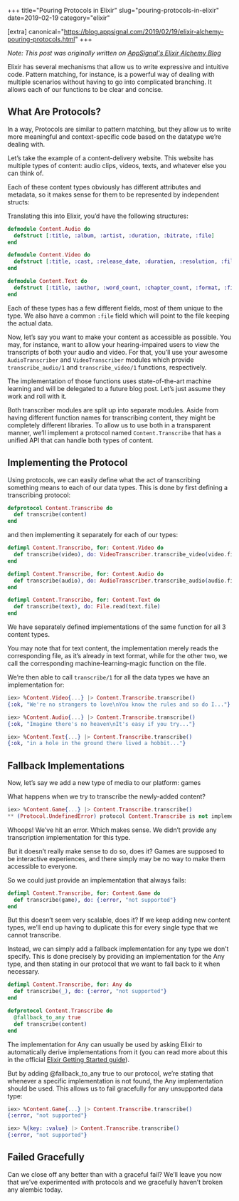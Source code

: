 +++
title="Pouring Protocols in Elixir"
slug="pouring-protocols-in-elixir"
date=2019-02-19
category="elixir"

[extra]
canonical="https://blog.appsignal.com/2019/02/19/elixir-alchemy-pouring-protocols.html"
+++

*Note: This post was originally written on [AppSignal's Elixir Alchemy Blog](https://blog.appsignal.com/2019/02/19/elixir-alchemy-pouring-protocols.html)*

Elixir has several mechanisms that allow us to write expressive and intuitive code. Pattern matching, for instance, is a powerful way of dealing with multiple scenarios without having to go into complicated branching. It allows each of our functions to be clear and concise.

## What Are Protocols?

In a way, Protocols are similar to pattern matching, but they allow us to write more meaningful and context-specific code based on the datatype we’re dealing with.

Let’s take the example of a content-delivery website. This website has multiple types of content: audio clips, videos, texts, and whatever else you can think of.

Each of these content types obviously has different attributes and metadata, so it makes sense for them to be represented by independent structs:

Translating this into Elixir, you’d have the following structures:

```elixir
defmodule Content.Audio do
  defstruct [:title, :album, :artist, :duration, :bitrate, :file]
end

defmodule Content.Video do
  defstruct [:title, :cast, :release_date, :duration, :resolution, :file]
end

defmodule Content.Text do
  defstruct [:title, :author, :word_count, :chapter_count, :format, :file]
end
```

Each of these types has a few different fields, most of them unique to the type. We also have a common `:file` field which will point to the file keeping the actual data.

Now, let’s say you want to make your content as accessible as possible. You may, for instance, want to allow your hearing-impaired users to view the transcripts of both your audio and video. For that, you’ll use your awesome `AudioTranscriber` and `VideoTranscriber` modules which provide `transcribe_audio/1` and `transcribe_video/1` functions, respectively.

The implementation of those functions uses state-of-the-art machine learning and will be delegated to a future blog post. Let’s just assume they work and roll with it.

Both transcriber modules are split up into separate modules. Aside from having different function names for transcribing content, they might be completely different libraries. To allow us to use both in a transparent manner, we’ll implement a protocol named `Content.Transcribe` that has a unified API that can handle both types of content.

## Implementing the Protocol

Using protocols, we can easily define what the act of transcribing something means to each of our data types. This is done by first defining a transcribing protocol:

```elixir
defprotocol Content.Transcribe do
  def transcribe(content)
end
```

and then implementing it separately for each of our types:

```elixir
defimpl Content.Transcribe, for: Content.Video do
  def transcribe(video), do: VideoTranscriber.transcribe_video(video.file)
end

defimpl Content.Transcribe, for: Content.Audio do
  def transcribe(audio), do: AudioTranscriber.transcribe_audio(audio.file)
end

defimpl Content.Transcribe, for: Content.Text do
  def transcribe(text), do: File.read(text.file)
end
```

We have separately defined implementations of the same function for all 3 content types.

You may note that for text content, the implementation merely reads the corresponding file, as it’s already in text format, while for the other two, we call the corresponding machine-learning-magic function on the file.

We’re then able to call `transcribe/1` for all the data types we have an implementation for:

```elixir
iex> %Content.Video{...} |> Content.Transcribe.transcribe()
{:ok, "We're no strangers to love\nYou know the rules and so do I..."}

iex> %Content.Audio{...} |> Content.Transcribe.transcribe()
{:ok, "Imagine there's no heaven\nIt's easy if you try..."}

iex> %Content.Text{...} |> Content.Transcribe.transcribe()
{:ok, "in a hole in the ground there lived a hobbit..."}
```

## Fallback Implementations

Now, let’s say we add a new type of media to our platform: games

What happens when we try to transcribe the newly-added content?

```elixir
iex> %Content.Game{...} |> Content.Transcribe.transcribe()
** (Protocol.UndefinedError) protocol Content.Transcribe is not implemented for %Content.Game{...}. This protocol is implemented for: Content.Audio, Content.Text, Content.Video
```

Whoops! We’ve hit an error. Which makes sense. We didn’t provide any transcription implementation for this type.

But it doesn’t really make sense to do so, does it? Games are supposed to be interactive experiences, and there simply may be no way to make them accessible to everyone.

So we could just provide an implementation that always fails:

```elixir
defimpl Content.Transcribe, for: Content.Game do
  def transcribe(game), do: {:error, "not supported"}
end
```

But this doesn’t seem very scalable, does it? If we keep adding new content types, we’ll end up having to duplicate this for every single type that we cannot transcribe.

Instead, we can simply add a fallback implementation for any type we don’t specify. This is done precisely by providing an implementation for the Any type, and then stating in our protocol that we want to fall back to it when necessary.

```elixir
defimpl Content.Transcribe, for: Any do
  def transcribe(_), do: {:error, "not supported"}
end

defprotocol Content.Transcribe do
  @fallback_to_any true
  def transcribe(content)
end
```

The implementation for Any can usually be used by asking Elixir to automatically derive implementations from it (you can read more about this in the official [Elixir Getting Started guide](https://elixir-lang.org/getting-started/protocols.html#deriving)).

But by adding @fallback_to_any true to our protocol, we’re stating that whenever a specific implementation is not found, the Any implementation should be used. This allows us to fail gracefully for any unsupported data type:

```elixir
iex> %Content.Game{...} |> Content.Transcribe.transcribe()
{:error, "not supported"}

iex> %{key: :value} |> Content.Transcribe.transcribe()
{:error, "not supported"}
```

## Failed Gracefully

Can we close off any better than with a graceful fail? We’ll leave you now that we’ve experimented with protocols and we gracefully haven’t broken any alembic today.
